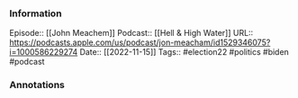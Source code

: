 ### Information

Episode:: [[John Meachem]]
Podcast:: [[Hell & High Water]]
URL:: https://podcasts.apple.com/us/podcast/jon-meacham/id1529346075?i=1000586229274
Date:: [[2022-11-15]]
Tags:: #election22 #politics #biden 
#podcast


### Annotations

